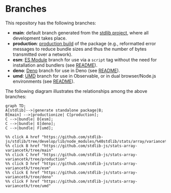 <!--

@license Apache-2.0

Copyright (c) 2022 The Stdlib Authors.

Licensed under the Apache License, Version 2.0 (the "License");
you may not use this file except in compliance with the License.
You may obtain a copy of the License at

    http://www.apache.org/licenses/LICENSE-2.0

Unless required by applicable law or agreed to in writing, software
distributed under the License is distributed on an "AS IS" BASIS,
WITHOUT WARRANTIES OR CONDITIONS OF ANY KIND, either express or implied.
See the License for the specific language governing permissions and
limitations under the License.

-->

# Branches

This repository has the following branches:

-   **main**: default branch generated from the [stdlib project][stdlib-url], where all development takes place.
-   **production**: [production build][production-url] of the package (e.g., reformatted error messages to reduce bundle sizes and thus the number of bytes transmitted over a network).
-   **esm**: [ES Module][esm-url] branch for use via a `script` tag without the need for installation and bundlers (see [README][esm-readme]).
-   **deno**: [Deno][deno-url] branch for use in Deno (see [README][deno-readme]).
-   **umd**: [UMD][umd-url] branch for use in Observable, or in dual browser/Node.js environments (see [README][umd-readme]).

The following diagram illustrates the relationships among the above branches:

```mermaid
graph TD;
A[stdlib]-->|generate standalone package|B;
B[main] -->|productionize| C[production];
C -->|bundle| D[esm];
C -->|bundle| E[deno];
C -->|bundle| F[umd];

%% click A href "https://github.com/stdlib-js/stdlib/tree/develop/lib/node_modules/%40stdlib/stats/array/variancetk"
%% click B href "https://github.com/stdlib-js/stats-array-variancetk/tree/main"
%% click C href "https://github.com/stdlib-js/stats-array-variancetk/tree/production"
%% click D href "https://github.com/stdlib-js/stats-array-variancetk/tree/esm"
%% click E href "https://github.com/stdlib-js/stats-array-variancetk/tree/deno"
%% click F href "https://github.com/stdlib-js/stats-array-variancetk/tree/umd"
```

[stdlib-url]: https://github.com/stdlib-js/stdlib/tree/develop/lib/node_modules/%40stdlib/stats/array/variancetk
[production-url]: https://github.com/stdlib-js/stats-array-variancetk/tree/production
[deno-url]: https://github.com/stdlib-js/stats-array-variancetk/tree/deno
[deno-readme]: https://github.com/stdlib-js/stats-array-variancetk/blob/deno/README.md
[umd-url]: https://github.com/stdlib-js/stats-array-variancetk/tree/umd
[umd-readme]: https://github.com/stdlib-js/stats-array-variancetk/blob/umd/README.md
[esm-url]: https://github.com/stdlib-js/stats-array-variancetk/tree/esm
[esm-readme]: https://github.com/stdlib-js/stats-array-variancetk/blob/esm/README.md